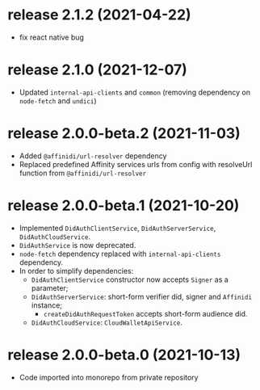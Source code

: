 # release 2.1.2 (2021-04-22)
* fix react native bug
# release 2.1.0 (2021-12-07)
* Updated `internal-api-clients` and `common` (removing dependency on `node-fetch` and `undici`)
# release 2.0.0-beta.2 (2021-11-03)
* Added `@affinidi/url-resolver` dependency
* Replaced predefined Affinity services urls from config with resolveUrl function from `@affinidi/url-resolver`
# release 2.0.0-beta.1 (2021-10-20)
* Implemented `DidAuthClientService`, `DidAuthServerService`, `DidAuthCloudService`.
* `DidAuthService` is now deprecated.
* `node-fetch` dependency replaced with `internal-api-clients` dependency.
* In order to simplify dependencies:
  * `DidAuthClientService` constructor now accepts `Signer` as a parameter;
  * `DidAuthServerService`: short-form verifier did, signer and `Affinidi` instance;
    * `createDidAuthRequestToken` accepts short-form audience did.
  * `DidAuthCloudService`: `CloudWalletApiService`.
# release 2.0.0-beta.0 (2021-10-13)
* Code imported into monorepo from private repository
